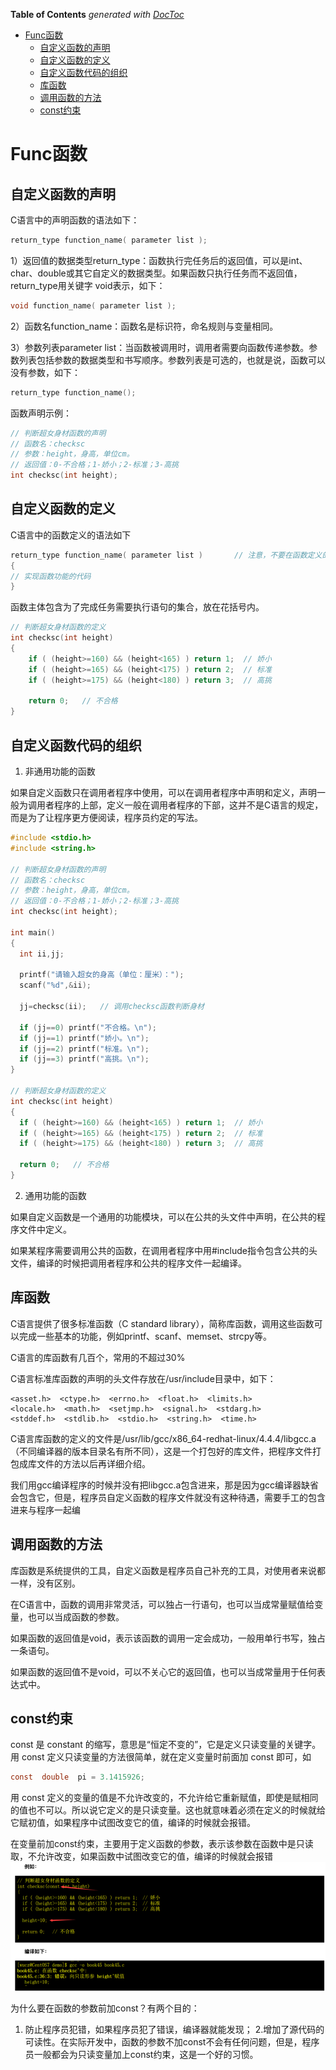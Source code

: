 <!-- START doctoc generated TOC please keep comment here to allow auto update -->
<!-- DON'T EDIT THIS SECTION, INSTEAD RE-RUN doctoc TO UPDATE -->
**Table of Contents**  *generated with [DocToc](https://github.com/thlorenz/doctoc)*

- [Func函数](#func%E5%87%BD%E6%95%B0)
  - [自定义函数的声明](#%E8%87%AA%E5%AE%9A%E4%B9%89%E5%87%BD%E6%95%B0%E7%9A%84%E5%A3%B0%E6%98%8E)
  - [自定义函数的定义](#%E8%87%AA%E5%AE%9A%E4%B9%89%E5%87%BD%E6%95%B0%E7%9A%84%E5%AE%9A%E4%B9%89)
  - [自定义函数代码的组织](#%E8%87%AA%E5%AE%9A%E4%B9%89%E5%87%BD%E6%95%B0%E4%BB%A3%E7%A0%81%E7%9A%84%E7%BB%84%E7%BB%87)
  - [库函数](#%E5%BA%93%E5%87%BD%E6%95%B0)
  - [调用函数的方法](#%E8%B0%83%E7%94%A8%E5%87%BD%E6%95%B0%E7%9A%84%E6%96%B9%E6%B3%95)
  - [const约束](#const%E7%BA%A6%E6%9D%9F)

<!-- END doctoc generated TOC please keep comment here to allow auto update -->

# Func函数

## 自定义函数的声明
C语言中的声明函数的语法如下：
```c
return_type function_name( parameter list );
```
1）返回值的数据类型return_type：函数执行完任务后的返回值，可以是int、char、double或其它自定义的数据类型。如果函数只执行任务而不返回值，return_type用关键字 void表示，如下：
```c
void function_name( parameter list );
```
2）函数名function_name：函数名是标识符，命名规则与变量相同。

3）参数列表parameter list：当函数被调用时，调用者需要向函数传递参数。参数列表包括参数的数据类型和书写顺序。参数列表是可选的，也就是说，函数可以没有参数，如下：
```c
return_type function_name();
```

函数声明示例：
```c
// 判断超女身材函数的声明
// 函数名：checksc
// 参数：height，身高，单位cm。
// 返回值：0-不合格；1-娇小；2-标准；3-高挑
int checksc(int height);
```

## 自定义函数的定义
C语言中的函数定义的语法如下
```c
return_type function_name( parameter list )       // 注意，不要在函数定义的最后加分号。
{
// 实现函数功能的代码
}
```

函数主体包含为了完成任务需要执行语句的集合，放在花括号内。
```c
// 判断超女身材函数的定义
int checksc(int height)
{
    if ( (height>=160) && (height<165) ) return 1;  // 娇小
    if ( (height>=165) && (height<175) ) return 2;  // 标准
    if ( (height>=175) && (height<180) ) return 3;  // 高挑
    
    return 0;   // 不合格
}
```

## 自定义函数代码的组织


1. 非通用功能的函数

如果自定义函数只在调用者程序中使用，可以在调用者程序中声明和定义，声明一般为调用者程序的上部，定义一般在调用者程序的下部，这并不是C语言的规定，而是为了让程序更方便阅读，程序员约定的写法。
```c
#include <stdio.h>
#include <string.h>
 
// 判断超女身材函数的声明
// 函数名：checksc
// 参数：height，身高，单位cm。
// 返回值：0-不合格；1-娇小；2-标准；3-高挑
int checksc(int height);
 
int main()
{
  int ii,jj;
 
  printf("请输入超女的身高（单位：厘米）：");
  scanf("%d",&ii);
 
  jj=checksc(ii);   // 调用checksc函数判断身材
 
  if (jj==0) printf("不合格。\n");
  if (jj==1) printf("娇小。\n");
  if (jj==2) printf("标准。\n");
  if (jj==3) printf("高挑。\n");
}
 
// 判断超女身材函数的定义
int checksc(int height)
{
  if ( (height>=160) && (height<165) ) return 1;  // 娇小
  if ( (height>=165) && (height<175) ) return 2;  // 标准
  if ( (height>=175) && (height<180) ) return 3;  // 高挑
 
  return 0;   // 不合格
}
```

2. 通用功能的函数

如果自定义函数是一个通用的功能模块，可以在公共的头文件中声明，在公共的程序文件中定义。

如果某程序需要调用公共的函数，在调用者程序中用#include指令包含公共的头文件，编译的时候把调用者程序和公共的程序文件一起编译。


## 库函数
C语言提供了很多标准函数（C standard library），简称库函数，调用这些函数可以完成一些基本的功能，例如printf、scanf、memset、strcpy等。

C语言的库函数有几百个，常用的不超过30%

C语言标准库函数的声明的头文件存放在/usr/include目录中，如下：
```shell
<asset.h>  <ctype.h>  <errno.h>  <float.h>  <limits.h>
<locale.h>  <math.h>  <setjmp.h>  <signal.h>  <stdarg.h>
<stddef.h>  <stdlib.h>  <stdio.h>  <string.h>  <time.h>
```

C语言库函数的定义的文件是/usr/lib/gcc/x86_64-redhat-linux/4.4.4/libgcc.a（不同编译器的版本目录名有所不同），这是一个打包好的库文件，把程序文件打包成库文件的方法以后再详细介绍。

我们用gcc编译程序的时候并没有把libgcc.a包含进来，那是因为gcc编译器缺省会包含它，但是，程序员自定义函数的程序文件就没有这种待遇，需要手工的包含进来与程序一起编


## 调用函数的方法
库函数是系统提供的工具，自定义函数是程序员自己补充的工具，对使用者来说都一样，没有区别。

在C语言中，函数的调用非常灵活，可以独占一行语句，也可以当成常量赋值给变量，也可以当成函数的参数。

如果函数的返回值是void，表示该函数的调用一定会成功，一般用单行书写，独占一条语句。

如果函数的返回值不是void，可以不关心它的返回值，也可以当成常量用于任何表达式中。


## const约束
const 是 constant 的缩写，意思是“恒定不变的”，它是定义只读变量的关键字。用 const 定义只读变量的方法很简单，就在定义变量时前面加 const 即可，如
```c
const  double  pi = 3.1415926;
```
用 const 定义的变量的值是不允许改变的，不允许给它重新赋值，即使是赋相同的值也不可以。所以说它定义的是只读变量。这也就意味着必须在定义的时候就给它赋初值，如果程序中试图改变它的值，编译的时候就会报错。

在变量前加const约束，主要用于定义函数的参数，表示该参数在函数中是只读取，不允许改变，如果函数中试图改变它的值，编译的时候就会报错
![](.func_images/const_func.png)

为什么要在函数的参数前加const？有两个目的：

1. 防止程序员犯错，如果程序员犯了错误，编译器就能发现；
2.增加了源代码的可读性。在实际开发中，函数的参数不加const不会有任何问题，但是，程序员一般都会为只读变量加上const约束，这是一个好的习惯。